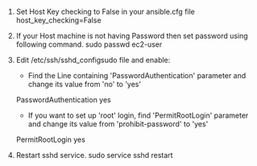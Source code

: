 1. Set Host Key checking to False in your ansible.cfg file
	host_key_checking=False

2. If your Host machine is not having Password then set password using following command.
	sudo passwd ec2-user

3. Edit /etc/ssh/sshd_configsudo file and enable:

	- Find the Line containing 'PasswordAuthentication' parameter and change its value from 'no' to 'yes'

	PasswordAuthentication yes
	
	- If you want to set up 'root' login, find  'PermitRootLogin' parameter and change its value from 'prohibit-password' to 'yes'
	
	PermitRootLogin yes

4. Restart sshd service.
	sudo service sshd restart
